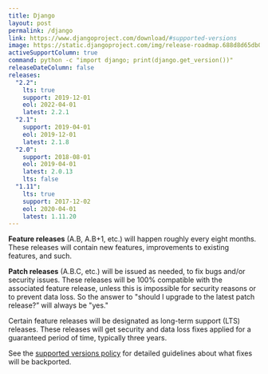 ```yaml
---
title: Django
layout: post
permalink: /django
link: https://www.djangoproject.com/download/#supported-versions
image: https://static.djangoproject.com/img/release-roadmap.688d8d65db0b.png
activeSupportColumn: true
command: python -c "import django; print(django.get_version())"
releaseDateColumn: false
releases:
  "2.2":
    lts: true
    support: 2019-12-01
    eol: 2022-04-01
    latest: 2.2.1
  "2.1":
    support: 2019-04-01
    eol: 2019-12-01
    latest: 2.1.8
  "2.0":
    support: 2018-08-01
    eol: 2019-04-01
    latest: 2.0.13
    lts: false
  "1.11":
    lts: true
    support: 2017-12-02
    eol: 2020-04-01
    latest: 1.11.20
---
```


**Feature releases** (A.B, A.B+1, etc.) will happen roughly every eight months. These releases will contain new features, improvements to existing features, and such.

**Patch releases** (A.B.C, etc.) will be issued as needed, to fix bugs and/or security issues. These releases will be 100% compatible with the associated feature release, unless this is impossible for security reasons or to prevent data loss. So the answer to "should I upgrade to the latest patch release?” will always be "yes."

Certain feature releases will be designated as long-term support (LTS) releases. These releases will get security and data loss fixes applied for a guaranteed period of time, typically three years.

See the [supported versions policy](https://docs.djangoproject.com/en/dev/internals/release-process/#supported-versions) for detailed guidelines about what fixes will be backported.
